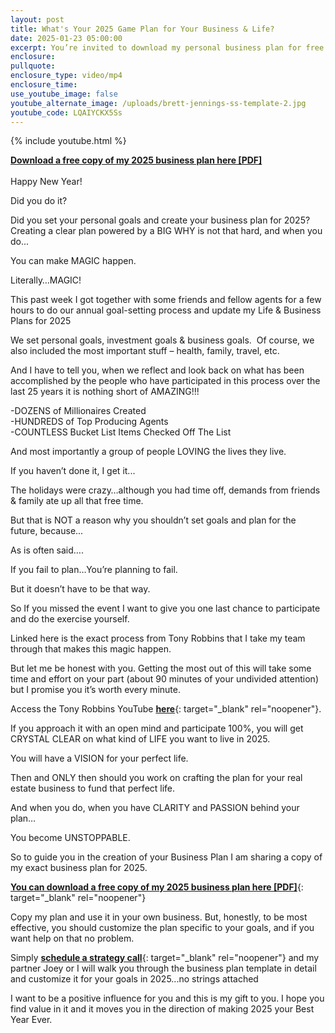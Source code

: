 ```yaml
---
layout: post
title: What's Your 2025 Game Plan for Your Business & Life?
date: 2025-01-23 05:00:00
excerpt: You’re invited to download my personal business plan for free
enclosure:
pullquote:
enclosure_type: video/mp4
enclosure_time:
use_youtube_image: false
youtube_alternate_image: /uploads/brett-jennings-ss-template-2.jpg
youtube_code: LQAIYCKX5Ss
---
```

{% include youtube.html %}

[**Download a free copy of my 2025 business plan here \[PDF\]**](https://jennings-businessplan.paperform.co/)<br><br>Happy New Year!

Did you do it?

Did you set your personal goals and create your business plan for 2025?<br>Creating a clear plan powered by a BIG WHY is not that hard, and when you do...

You can make MAGIC happen.

Literally…MAGIC!

This past week I got together with some friends and fellow agents for a few hours to do our annual goal-setting process and update my Life & Business Plans for 2025&nbsp;

We set personal goals, investment goals & business goals. &nbsp;Of course, we also included the most important stuff – health, family, travel, etc.

And I have to tell you, when we reflect and look back on what has been accomplished by the people who have participated in this process over the last 25 years it is nothing short of AMAZING!!!

\-DOZENS of Millionaires Created<br>\-HUNDREDS of Top Producing Agents<br>\-COUNTLESS Bucket List Items Checked Off The List&nbsp;

And most importantly a group of people LOVING the lives they live.

If you haven’t done it, I get it...

The holidays were crazy…although you had time off, demands from friends & family ate up all that free time.

But that is NOT a reason why you shouldn’t set goals and plan for the future, because...

As is often said….

If you fail to plan…You’re planning to fail.

But it doesn’t have to be that way.

So If you missed the event I want to give you one last chance to participate and do the exercise yourself.&nbsp;

Linked here is the exact process from Tony Robbins that I take my team through that makes this magic happen.

But let me be honest with you. Getting the most out of this will take some time and effort on your part (about 90 minutes of your undivided attention) but I promise you it’s worth every minute.

Access the Tony Robbins YouTube [**here**](https://www.youtube.com/watch?v=SFIUVnQQDY8){: target="_blank" rel="noopener"}.

If you approach it with an open mind and participate 100%, you will get CRYSTAL CLEAR on what kind of LIFE you want to live in 2025.&nbsp;

You will have a VISION for your perfect life.

Then and ONLY then should you work on crafting the plan for your real estate business to fund that perfect life.

And when you do, when you have CLARITY and PASSION behind your plan…

You become UNSTOPPABLE.&nbsp;

So to guide you in the creation of your Business Plan I am sharing a copy of my exact business plan for 2025.

[**You can download a free copy of my 2025 business plan here \[PDF\]**](https://jennings-businessplan.paperform.co/){: target="_blank" rel="noopener"}

Copy my plan and use it in your own business. But, honestly, to be most effective, you should customize the plan specific to your goals, and if you want help on that no problem.

Simply [**schedule a strategy call**](https://calendly.com/joeyd-rex/30-min-business-planning-strategy-session?back=1&amp;month=2024-02){: target="_blank" rel="noopener"} and my partner Joey or I will walk you through the business plan template in detail and customize it for your goals in 2025...no strings attached

I want to be a positive influence for you and this is my gift to you. I hope you find value in it and it moves you in the direction of making 2025 your Best Year Ever.